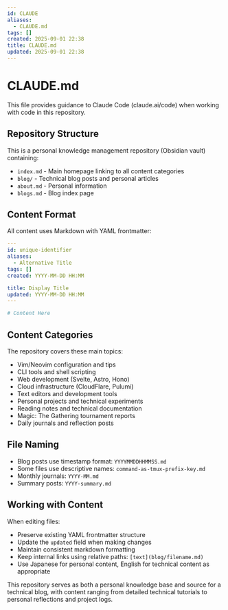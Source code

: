 ```yaml
---
id: CLAUDE
aliases:
  - CLAUDE.md
tags: []
created: 2025-09-01 22:38
title: CLAUDE.md
updated: 2025-09-01 22:38
---
```


# CLAUDE.md

This file provides guidance to Claude Code (claude.ai/code) when working with code in this repository.

## Repository Structure

This is a personal knowledge management repository (Obsidian vault) containing:

- `index.md` - Main homepage linking to all content categories
- `blog/` - Technical blog posts and personal articles 
- `about.md` - Personal information
- `blogs.md` - Blog index page

## Content Format

All content uses Markdown with YAML frontmatter:

```yaml
---
id: unique-identifier
aliases:
  - Alternative Title
tags: []
created: YYYY-MM-DD HH:MM

title: Display Title
updated: YYYY-MM-DD HH:MM
---

# Content Here
```

## Content Categories

The repository covers these main topics:
- Vim/Neovim configuration and tips
- CLI tools and shell scripting
- Web development (Svelte, Astro, Hono)
- Cloud infrastructure (CloudFlare, Pulumi)
- Text editors and development tools
- Personal projects and technical experiments
- Reading notes and technical documentation
- Magic: The Gathering tournament reports
- Daily journals and reflection posts

## File Naming

- Blog posts use timestamp format: `YYYYMMDDHHMMSS.md`
- Some files use descriptive names: `command-as-tmux-prefix-key.md`
- Monthly journals: `YYYY-MM.md`
- Summary posts: `YYYY-summary.md`

## Working with Content

When editing files:
- Preserve existing YAML frontmatter structure
- Update the `updated` field when making changes
- Maintain consistent markdown formatting
- Keep internal links using relative paths: `[text](blog/filename.md)`
- Use Japanese for personal content, English for technical content as appropriate

This repository serves as both a personal knowledge base and source for a technical blog, with content ranging from detailed technical tutorials to personal reflections and project logs.
